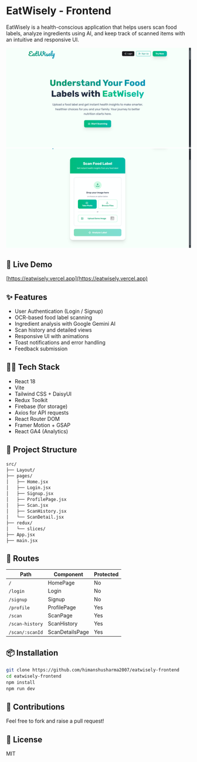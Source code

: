 # EatWisely - Frontend

EatWisely is a health-conscious application that helps users scan food labels, analyze ingredients using AI, and keep track of scanned items with an intuitive and responsive UI.


![Home Page](home.png)
![Scan Page](scan.png)


## 🚀 Live Demo

[https://eatwisely.vercel.app](https://eatwisely.vercel.app)

## ✨ Features

* User Authentication (Login / Signup)
* OCR-based food label scanning
* Ingredient analysis with Google Gemini AI
* Scan history and detailed views
* Responsive UI with animations
* Toast notifications and error handling
* Feedback submission

## 🧑‍💻 Tech Stack

* React 18
* Vite
* Tailwind CSS + DaisyUI
* Redux Toolkit
* Firebase (for storage)
* Axios for API requests
* React Router DOM
* Framer Motion + GSAP
* React GA4 (Analytics)

## 📁 Project Structure

```
src/
├── Layout/
├── pages/
│   ├── Home.jsx
│   ├── Login.jsx
│   ├── Signup.jsx
│   ├── ProfilePage.jsx
│   ├── Scan.jsx
│   ├── ScanHistory.jsx
│   └── ScanDetail.jsx
├── redux/
│   └── slices/
├── App.jsx
├── main.jsx
```

## 🧭 Routes

| Path            | Component       | Protected |
| --------------- | --------------- | --------- |
| `/`             | HomePage        | No        |
| `/login`        | Login           | No        |
| `/signup`       | Signup          | No        |
| `/profile`      | ProfilePage     | Yes       |
| `/scan`         | ScanPage        | Yes       |
| `/scan-history` | ScanHistory     | Yes       |
| `/scan/:scanId` | ScanDetailsPage | Yes       |

## 📦 Installation

```bash
git clone https://github.com/himanshusharma2007/eatwisely-frontend
cd eatwisely-frontend
npm install
npm run dev
```

## 🤝 Contributions

Feel free to fork and raise a pull request!

## 📄 License

MIT
